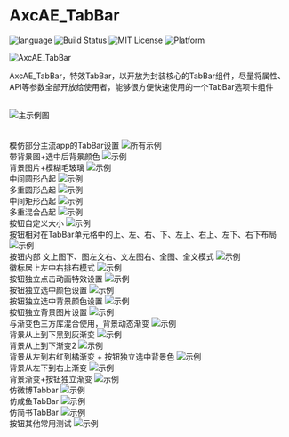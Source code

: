 # AxcAE_TabBar
![language](https://img.shields.io/badge/Language-Objective--C-8E44AD.svg)
![Build Status](https://img.shields.io/badge/build-passing-brightgreen.svg)
![MIT License](https://img.shields.io/github/license/mashape/apistatus.svg)
![Platform](https://img.shields.io/badge/platform-%20iOS%20-lightgrey.svg)

![AxcAE_TabBar](https://github.com/axclogo/AxcAE_TabBar/blob/master/Images/AxcAE_TabBarTitle.png)<br>

AxcAE_TabBar，特效TabBar，以开放为封装核心的TabBar组件，尽量将属性、API等参数全部开放给使用者，能够很方便快速使用的一个TabBar选项卡组件<br><br>

![主示例图](https://github.com/axclogo/AxcAE_TabBar/blob/master/Images/Main%20screen%20shot.png)<br><br><br>
模仿部分主流app的TabBar设置
![所有示例](https://github.com/axclogo/AxcAE_TabBar/blob/master/Images/sample_0.gif)<br>
带背景图+选中后背景颜色
![示例](https://github.com/axclogo/AxcAE_TabBar/blob/master/Images/sample_1.gif)<br>
背景图片+模糊毛玻璃
![示例](https://github.com/axclogo/AxcAE_TabBar/blob/master/Images/sample_2.gif)<br>
中间圆形凸起
![示例](https://github.com/axclogo/AxcAE_TabBar/blob/master/Images/sample_3.gif)<br>
多重圆形凸起
![示例](https://github.com/axclogo/AxcAE_TabBar/blob/master/Images/sample_4.gif)<br>
中间矩形凸起
![示例](https://github.com/axclogo/AxcAE_TabBar/blob/master/Images/sample_5.gif)<br>
多重混合凸起
![示例](https://github.com/axclogo/AxcAE_TabBar/blob/master/Images/sample_6.gif)<br>
按钮自定义大小
![示例](https://github.com/axclogo/AxcAE_TabBar/blob/master/Images/sample_7.gif)<br>
按钮相对在TabBar单元格中的上、左、右、下、左上、右上、左下、右下布局
![示例](https://github.com/axclogo/AxcAE_TabBar/blob/master/Images/sample_8.gif)<br>
按钮内部 文上图下、图左文右、文左图右、全图、全文模式
![示例](https://github.com/axclogo/AxcAE_TabBar/blob/master/Images/sample_9.gif)<br>
徽标居上左中右排布模式
![示例](https://github.com/axclogo/AxcAE_TabBar/blob/master/Images/sample_10.gif)<br>
按钮独立点击动画特效设置
![示例](https://github.com/axclogo/AxcAE_TabBar/blob/master/Images/sample_11.gif)<br>
按钮独立选中颜色设置
![示例](https://github.com/axclogo/AxcAE_TabBar/blob/master/Images/sample_12.gif)<br>
按钮独立选中背景颜色设置
![示例](https://github.com/axclogo/AxcAE_TabBar/blob/master/Images/sample_13.gif)<br>
按钮独立背景图片设置
![示例](https://github.com/axclogo/AxcAE_TabBar/blob/master/Images/sample_14.gif)<br>
与渐变色三方库混合使用，背景动态渐变
![示例](https://github.com/axclogo/AxcAE_TabBar/blob/master/Images/sample_15.gif)<br>
背景从上到下黑到灰渐变
![示例](https://github.com/axclogo/AxcAE_TabBar/blob/master/Images/sample_16.gif)<br>
背景从上到下渐变2
![示例](https://github.com/axclogo/AxcAE_TabBar/blob/master/Images/sample_17.gif)<br>
背景从左到右红到橘渐变 + 按钮独立选中背景色
![示例](https://github.com/axclogo/AxcAE_TabBar/blob/master/Images/sample_18.gif)<br>
背景从左下到右上渐变
![示例](https://github.com/axclogo/AxcAE_TabBar/blob/master/Images/sample_19.gif)<br>
背景渐变+按钮独立渐变
![示例](https://github.com/axclogo/AxcAE_TabBar/blob/master/Images/sample_20.gif)<br>
仿微博Tabbar
![示例](https://github.com/axclogo/AxcAE_TabBar/blob/master/Images/sample_21.gif)<br>
仿咸鱼TabBar
![示例](https://github.com/axclogo/AxcAE_TabBar/blob/master/Images/sample_22.gif)<br>
仿简书TabBar
![示例](https://github.com/axclogo/AxcAE_TabBar/blob/master/Images/sample_23.gif)<br>
按钮其他常用测试
![示例](https://github.com/axclogo/AxcAE_TabBar/blob/master/Images/sample_24.gif)<br>

